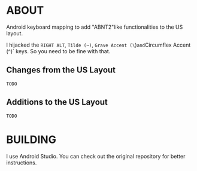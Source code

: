 # ABOUT

Android keyboard mapping to add "ABNT2"like functionalities to the US layout.

I hijacked the `RIGHT ALT`, `Tilde (~)`, `Grave Accent (\`)` and `Circumflex Accent (^)` keys. So you need to be fine with that.

## Changes from the US Layout

`TODO`

## Additions to the US Layout

`TODO`

# BUILDING

I use Android Studio. You can check out the original repository for better instructions.